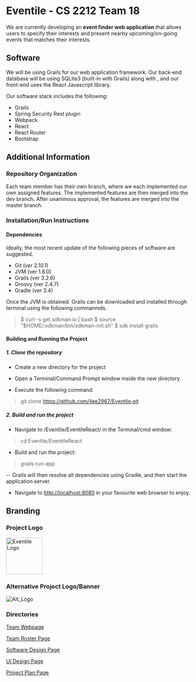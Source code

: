 # Eventile - CS 2212 Team 18

We are currently developing an **event finder web application** that allows users to specify their interests and present nearby upcoming/on-going events that matches their interests.

## Software

We will be using Grails for our web application framework. Our back-end database will be using SQLite3 (built-in with Grails) along with , and our front-end uses the React Javascript library.

Our software stack includes the following:

* Grails 
* Spring Security Rest plugin
* Webpack
* React
* React Router
* Bootstrap

## Additional Information

### Repository Organization

Each team member has their own branch, where we each implemented our own assigned features. The implemented features are then merged into the dev branch. After unanimous approval, the features are merged into the master branch. 

### Installation/Run Instructions

#### Dependencies

Ideally, the most recent update of the following pieces of software are suggested.
- Git (ver 2.10.1)
- JVM (ver 1.8.0)
- Grails (ver 3.2.6)
- Groovy (ver 2.4.7)
- Gradle (ver 3.4)

Once the JVM is obtained. Grails can be downloaded and installed through terminal using the following commanmds.
> $ curl -s get.sdkman.io | bash
> $ source "$HOME/.sdkman/bin/sdkman-init.sh"
> $ sdk install grails

#### Building and Running the Project

##### 1. Clone the repository

- Create a new directory for the project

- Open a Terminal/Command Prompt window inside the new directory

- Execute the following command: 

> git clone https://github.com/jlee2967/Eventile.git 

##### 2. Build and run the project

- Navigate to /Eventile/EventileReact/ in the Terminal/cmd window:

> cd Eventile/EventileReact

- Build and run the project:

> grails run-app

-- Grails will then resolve all dependencies using Gradle, and then start the application server. 

- Navigate to [http://localhost:8080](http://localhost:8080) in your favourite web browser to enjoy.

## Branding

### Project Logo

<img src="GitHubPages/Images/Eventile Logo.png" alt="Eventile Logo" style="width:100px; height:100px;">

### Alternative Project Logo/Banner

<img src="GitHubPages/Images/eventile_alt_logo.png" alt="Alt_Logo">

### Directories

[Team Webpage](https://jlee2967.github.io/Eventile/)

[Team Roster Page](GitHubPages/TEAMROSTER.md)

[Software Design Page](GitHubPages/SOFTWAREDESIGN.md)

[UI Design Page](GitHubPages/UIDESIGN.md)

[Project Plan Page](GitHubPages/PROJECTPLAN.md)


